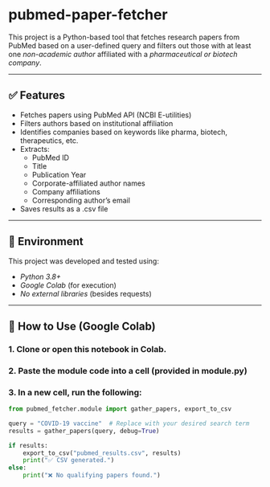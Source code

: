 # pubmed-paper-fetcher
This project is a Python-based tool that fetches research papers from PubMed based on a user-defined query and filters out those with at least one *non-academic author* affiliated with a *pharmaceutical or biotech company*.

---

## ✅ Features

- Fetches papers using PubMed API (NCBI E-utilities)
- Filters authors based on institutional affiliation
- Identifies companies based on keywords like pharma, biotech, therapeutics, etc.
- Extracts:
  - PubMed ID
  - Title
  - Publication Year
  - Corporate-affiliated author names
  - Company affiliations
  - Corresponding author’s email
- Saves results as a .csv file

---

## 🧪 Environment

This project was developed and tested using:

- *Python 3.8+*
- *Google Colab* (for execution)
- *No external libraries* (besides requests)

---

## 🚀 How to Use (Google Colab)

### 1. Clone or open this notebook in Colab.

### 2. Paste the module code into a cell (provided in module.py)

### 3. In a new cell, run the following:

```python
from pubmed_fetcher.module import gather_papers, export_to_csv

query = "COVID-19 vaccine"  # Replace with your desired search term
results = gather_papers(query, debug=True)

if results:
    export_to_csv("pubmed_results.csv", results)
    print("✅ CSV generated.")
else:
    print("❌ No qualifying papers found.")
